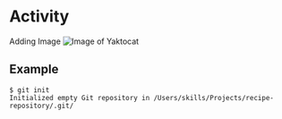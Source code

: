 # Activity
Adding Image
![Image of Yaktocat](https://octodex.github.com/images/yaktocat.png)



## Example
```
$ git init
Initialized empty Git repository in /Users/skills/Projects/recipe-repository/.git/
```
